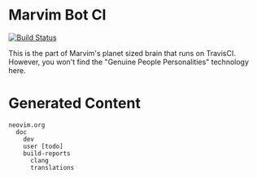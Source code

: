Marvim Bot CI
=============

[![Build Status](https://travis-ci.org/neovim/bot-ci.svg?branch=master)](https://travis-ci.org/neovim/bot-ci)

This is the part of Marvim's planet sized brain that runs on TravisCI.
However, you won't find the "Genuine People Personalities" technology here.

Generated Content
=================

```
neovim.org
  doc
    dev
    user [todo]
    build-reports
      clang
      translations
```
